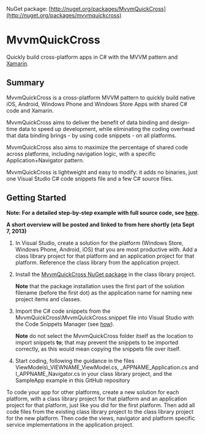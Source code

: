 NuGet package: [http://nuget.org/packages/MvvmQuickCross](http://nuget.org/packages/mvvmquickcross)

# MvvmQuickCross
Quickly build cross-platform apps in C# with the MVVM pattern and [Xamarin](http://xamarin.com/).

## Summary
MvvmQuickCross is a cross-platform MVVM pattern to quickly build native iOS, Android, Windows Phone and Windows Store Apps with shared C# code and Xamarin.

MvvmQuickCross aims to deliver the benefit of data binding and design-time data to speed up development, while eliminating the coding overhead that data binding brings - by using code snippets - on all platforms.

MvvmQuickCross also aims to maximize the percentage of shared code across platforms, including navigation logic, with a specific Application+Navigator pattern.

MvvmQuickCross is lightweight and easy to modify: it adds no binaries, just one Visual Studio C# code snippets file and a few C# source files.

## Getting Started
**Note: For a detailed step-by-step example with full source code, see [here](http://vincenth.net/blog/archive/2013/08/30/creating-a-cross-platform-native-app-using-mvvmquickcross-and-xamarin-part-1-cross-platform-code-and-windows-8-app.aspx).**

**A short overview will be posted and linked to from here shortly (eta Sept 7, 2013)**

1. In Visual Studio, create a solution for the platform (Windows Store, Windows Phone, Android, iOS) that you are most productive with. Add a class library project for that platform and an application project for that platform. Reference the class library from the application project.

2. Install the [MvvmQuickCross NuGet package](http://nuget.org/packages/mvvmquickcross) in the class library project.
	
	**Note** that the package installation uses the first part of the solution filename (before the first dot) as the application name for naming new project items and classes.

3. Import the C# code snippets from the MvvmQuickCross\MvvmQuickCross.snippet file into Visual Studio with the Code Snippets Manager (see [how](http://msdn.microsoft.com/en-us/library/ms165394\(v=vs.110\).aspx)).
	
	**Note** do not select the MvvmQuickCross folder itself as the location to import snippets **to**; that may prevent the snippets to be imported correctly, as this would mean copying the snippets file over itself.

4. Start coding, following the guidance in the files ViewModels\\\_VIEWNAME\_ViewModel.cs, \_APPNAME\_Application.cs and I\_APPNAME\_Navigator.cs in your class library project, and the SampleApp example in this GitHub repository

To code your app for other platforms, create a new solution for each platform, with a class library project for that platform and an application project for that platform, just like you did for the first platform. Then add all code files from the existing class library project to the class library project for the new platform. Then code the views, navigator and platform specific service implementations in the application project.